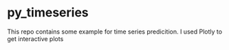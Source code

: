 # py_timeseries
This repo contains some example for time series predicition. I used Plotly to get interactive plots